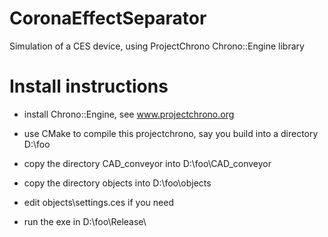 CoronaEffectSeparator
=====================

Simulation of a CES device, using ProjectChrono Chrono::Engine library


# Install instructions

- install Chrono::Engine, see www.projectchrono.org

- use CMake to compile this projectchrono, say you build into a directory D:\foo

- copy the directory CAD_conveyor into D:\foo\CAD_conveyor

- copy the directory objects into D:\foo\objects

- edit objects\settings.ces if you need

- run the exe in D:\foo\Release\
